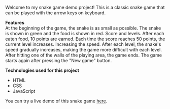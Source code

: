 Welcome to my snake game demo project! This is a classic snake game that can be played with the arrow keys on keyboard.

**Features**  
At the beginning of the game, the snake is as small as possible. The snake is shown in green and the food is shown in red.
Score and levels. After each eaten food, 10 points are earned. Each time the score reaches 50 points, the current level increases.
Increasing the speed. After each level, the snake's speed gradually increases, making the game more difficult with each level.
After hitting one of the walls of the playing area, the game ends. The game starts again after pressing the "New game" button.

**Technologies used for this project**
* HTML
* CSS
* JavaScript

You can try a live demo of this snake game [here](https://todorbonev.github.io/Snake-game).
